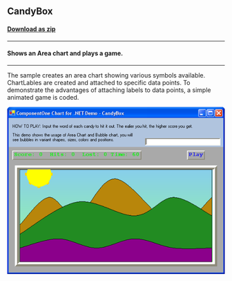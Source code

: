 ## CandyBox
#### [Download as zip](https://grapecity.github.io/DownGit/#/home?url=https://github.com/GrapeCity/ComponentOne-WinForms-Samples/tree/master/NetFramework\Charts\VB\CandyBox)
____
#### Shows an Area chart and plays a game.
____
The sample creates an area chart showing various symbols available. ChartLables are created and attached to specific data points.
To demonstrate the advantages of attaching labels to data points, a simple animated game is coded.

![screenshot](screenshot.png)
